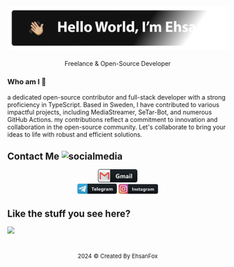 <div align="center">
<h2>
<img src="https://github.com/EhsanFox/EhsanFox/blob/main/banner.png?raw=true">
</h2>
  Freelance & Open-Source Developer
</div>

### Who am I 🧐
a dedicated open-source contributor and full-stack developer with a strong proficiency in TypeScript. Based in Sweden, I have contributed to various impactful projects, including MediaStreamer, SeTar-Bot, and numerous GitHub Actions. my contributions reflect a commitment to innovation and collaboration in the open-source community. Let's collaborate to bring your ideas to life with robust and efficient solutions.


<h2>Contact Me <img width="50" height="28" src="https://media.giphy.com/media/WUlplcMpOCEmTGBtBW/giphy.gif" alt="socialmedia"></h2>

<div align="center">
<a href="mailto:exxon.me@gmail.com"><img src="https://raw.githubusercontent.com/MikeCodesDotNET/ColoredBadges/master/svg/social/gmail.svg" alt="gmail" width="90"></a><br>
<a href="http://t.me/BoyCode"><img src="https://raw.githubusercontent.com/MikeCodesDotNET/ColoredBadges/master/svg/social/telegram.svg" alt="telegram" width="90"></a>
<a href="http://instagram.com/boycode1"><img src="https://raw.githubusercontent.com/MikeCodesDotNET/ColoredBadges/master/svg/social/instagram.svg" alt="instagram" width="90"></a>
</div>

<h2>Like the stuff you see here?</h2>

<a href="https://www.buymeacoffee.com/BoyCode"><img src="https://img.buymeacoffee.com/button-api/?text=Buy me a coffee&emoji=☕&slug=BoyCode&button_colour=40DCA5&font_colour=ffffff&font_family=Cookie&outline_colour=000000&coffee_colour=FFDD00"></a>

#
<div align="center"><font size="2px;">2024 © Created By EhsanFox</font></div>
